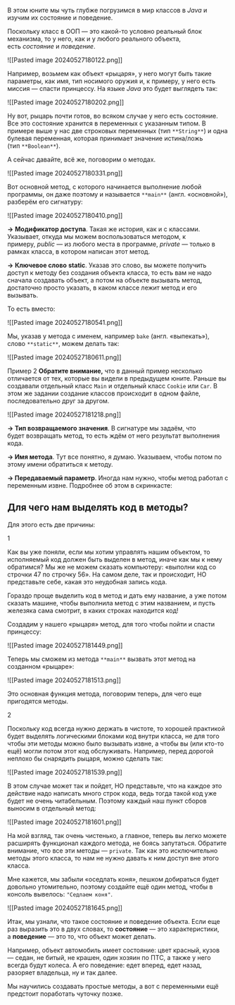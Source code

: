 
В этом юните мы чуть глубже погрузимся в мир классов в _Java_ и изучим их состояние и поведение.

Поскольку класс в ООП — это какой-то условно реальный блок механизма, то у него, как и у любого реального объекта, есть _состояние_ и _поведение_.

![[Pasted image 20240527180122.png]]

Например, возьмем как объект «рыцаря», у него могут быть такие параметры, как имя, тип носимого оружия и, к примеру, у него есть миссия — спасти принцессу. На языке _Java_ это будет выглядеть так:

![[Pasted image 20240527180202.png]]

Ну вот, рыцарь почти готов, во всяком случае у него есть состояние. Все это состояние хранится в переменных с указанным типом. В примере выше у нас две строковых переменных (тип `**String**`) и одна булевая переменная, которая принимает значение истина/ложь (тип `**Boolean**`).

А сейчас давайте, всё же, поговорим о методах.

![[Pasted image 20240527180331.png]]

Вот основной метод, с которого начинается выполнение любой программы, он даже поэтому и называется `**main**` (англ. «основной»), разберём его сигнатуру:

![[Pasted image 20240527180410.png]]

**→** **Модификатор доступа**. Такая же история, как и с классами. Указывает, откуда мы можем воспользоваться методом, к примеру, _public_ — из любого места в программе, _private_ — только в рамках класса, в котором написан этот метод.

**→** **Ключевое слово** **static**. Указав это слово, вы можете получить доступ к методу без создания объекта класса, то есть вам не надо сначала создавать объект, а потом на объекте вызывать метод, достаточно просто указать, в каком классе лежит метод и его вызывать.

То есть вместо:

![[Pasted image 20240527180541.png]]

Мы, указав у метода с именем, например `bake` (англ. «выпекать»), слово `**static**`, можем делать так:

![[Pasted image 20240527180611.png]]

Пример 2
**Обратите внимание,** что в данный пример несколько отличается от тех, которые вы видели в предыдущем юните. Раньше вы создавали отдельный класс `Main` и отдельный класс `Cookie` или `Car`. В этом же задании создание классов происходит в одном файле, последовательно друг за другом.

![[Pasted image 20240527181218.png]]

**→ Тип возвращаемого значения**. В сигнатуре мы задаём, что будет возвращать метод, то есть ждём от него результат выполнения кода.

**→ Имя метода**. Тут все понятно, я думаю. Указываем, чтобы потом по этому имени обратиться к методу.

**→ Передаваемый параметр**. Иногда нам нужно, чтобы метод работал с переменным извне. Подробнее об этом в скринкасте:


## **Для чего нам выделять код в методы?**

Для этого есть две причины:

1  

Как вы уже поняли, если мы хотим управлять нашим объектом, то исполняемый код должен быть выделен в метод, иначе как мы к нему обратимся? Мы же не можем сказать компьютеру: «выполни код со строчки 47 по строчку 56». На самом деле, так и происходит, НО представьте себе, какая это неудобная запись кода.

Гораздо проще выделить код в метод и дать ему название, а уже потом сказать машине, чтобы выполнила метод с этим названием, и пусть железяка сама смотрит, в каких строках находится код!

Создадим у нашего «рыцаря» метод, для того чтобы пойти и спасти принцессу:

![[Pasted image 20240527181449.png]]

Теперь мы сможем из метода `**main**` вызвать этот метод на созданном «рыцаре»:

![[Pasted image 20240527181513.png]]

Это основная функция метода, поговорим теперь, для чего еще пригодятся методы.

2

Поскольку код всегда нужно держать в чистоте, то хорошей практикой будет выделять логическими блоками код внутри класса, не для того чтобы эти методы можно было вызывать извне, а чтобы вы (или кто-то ещё) могли потом этот код обслуживать. Например, перед дорогой неплохо бы снарядить рыцаря, можно сделать так:

![[Pasted image 20240527181539.png]]

В этом случае может так и пойдет, НО представьте, что на каждое это действие надо написать много строк кода, ведь тогда такой код уже будет не очень читабельным. Поэтому каждый наш пункт сборов выносим в отдельный метод:

![[Pasted image 20240527181601.png]]

На мой взгляд, так очень чистенько, а главное, теперь вы легко можете расширять функционал каждого метода, не боясь запутаться. Обратите внимание, что все эти методы — `private`. Так как это исключительно методы этого класса, то нам не нужно давать к ним доступ вне этого класса.

Мне кажется, мы забыли «оседлать коня», пешком добираться будет довольно утомительно, поэтому создайте ещё один метод, чтобы в консоль вывелось: `"Седлаем коня"`.

![[Pasted image 20240527181645.png]]

Итак, мы узнали, что такое состояние и поведение объекта. Если еще раз выразить это в двух словах, то **состояние** — это характеристики, а **поведение** — это то, что объект может делать.

Например, объект автомобиль имеет состояние: цвет красный, кузов — седан, не битый, не крашен, один хозяин по ПТС, а также у него всегда будут колеса. А его поведение: едет вперед, едет назад, разоряет владельца, ну и так далее.

Мы научились создавать простые методы, а вот с переменными ещё предстоит поработать чуточку позже.
